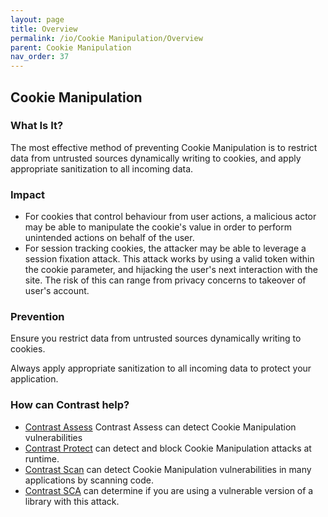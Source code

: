 ```yaml
---
layout: page
title: Overview
permalink: /io/Cookie Manipulation/Overview
parent: Cookie Manipulation
nav_order: 37
---
```


## Cookie Manipulation

### What Is It?


The most effective method of preventing Cookie Manipulation is to restrict data from untrusted sources dynamically writing to cookies, and apply appropriate sanitization to all incoming data.

### Impact

- For cookies that control behaviour from user actions, a malicious actor may be able to manipulate the cookie's value in order to perform unintended actions on behalf of the user.
- For session tracking cookies, the attacker may be able to leverage a session fixation attack. 
This attack works by using a valid token within the cookie parameter, and hijacking the user's next interaction with the site. The risk of this can range from privacy concerns to takeover of user's account.



### Prevention  

Ensure you restrict data from untrusted sources dynamically writing to cookies.

Always apply appropriate sanitization to all incoming data to protect your application.




### How can Contrast help?

- [Contrast Assess](https://www.contrastsecurity.com/contrast-assess) Contrast Assess can detect Cookie Manipulation vulnerabilities
- [Contrast Protect](https://www.contrastsecurity.com/contrast-protect) can detect and block Cookie Manipulation attacks at runtime. 
- [Contrast Scan](https://www.contrastsecurity.com/contrast-scan) can detect Cookie Manipulation vulnerabilities in many applications by scanning code.
- [Contrast SCA](https://www.contrastsecurity.com/contrast-sca) can determine if you are using a vulnerable version of a library with this attack.